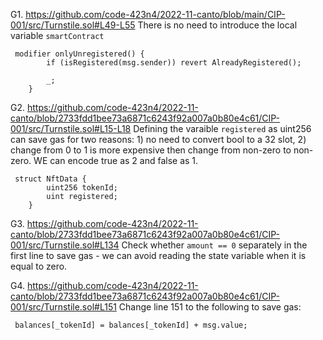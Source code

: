 G1. https://github.com/code-423n4/2022-11-canto/blob/main/CIP-001/src/Turnstile.sol#L49-L55
There is no need to introduce the local variable ``smartContract``
``` 
 modifier onlyUnregistered() {
        if (isRegistered(msg.sender)) revert AlreadyRegistered();

        _;
    }
```

G2. https://github.com/code-423n4/2022-11-canto/blob/2733fdd1bee73a6871c6243f92a007a0b80e4c61/CIP-001/src/Turnstile.sol#L15-L18
Defining the varaible ``registered`` as uint256 can save gas for two reasons: 1) no need to convert bool to a 32 slot, 2) change from 0 to 1 is more expensive then change from non-zero to non-zero. WE can encode true as 2 and false as 1.
```
 struct NftData {
        uint256 tokenId;
        uint registered;
    }

```

G3. https://github.com/code-423n4/2022-11-canto/blob/2733fdd1bee73a6871c6243f92a007a0b80e4c61/CIP-001/src/Turnstile.sol#L134
Check whether ``amount == 0`` separately in the first line to save gas - we can avoid reading the state variable when it is equal to zero.

G4. https://github.com/code-423n4/2022-11-canto/blob/2733fdd1bee73a6871c6243f92a007a0b80e4c61/CIP-001/src/Turnstile.sol#L151
Change line 151 to the following to save gas:
```
 balances[_tokenId] = balances[_tokenId] + msg.value;
``` 
